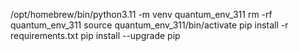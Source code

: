 /opt/homebrew/bin/python3.11 -m venv quantum_env_311
rm -rf quantum_env_311
source quantum_env_311/bin/activate
pip install -r requirements.txt
pip install --upgrade pip